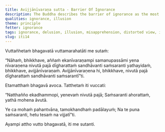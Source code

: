 ```yaml
---
title: Avijjānīvaraṇa sutta - Barrier Of Ignorance
description: The Buddha describes the barrier of ignorance as the most significant obstruction, by which beings continue wandering on in cyclic existence.
qualities: ignorance, illusion
theme: principle
fetter: ignorance
tags: ignorance, delusion, illusion, misapprehension, distorted view, iti
slug: iti14
---
```


Vuttañhetaṁ bhagavatā vuttamarahatāti me sutaṁ:

“Nāhaṁ, bhikkhave, aññaṁ ekanīvaraṇampi samanupassāmi yena nīvaraṇena nivutā pajā dīgharattaṁ sandhāvanti saṁsaranti yathayidaṁ, bhikkhave, avijjānīvaraṇaṁ. Avijjānīvaraṇena hi, bhikkhave, nivutā pajā dīgharattaṁ sandhāvanti saṁsarantī”ti.

Etamatthaṁ bhagavā avoca. Tatthetaṁ iti vuccati:

“Natthañño ekadhammopi,
yenevaṁ nivutā pajā;
Saṁsaranti ahorattaṁ,
yathā mohena āvutā.

Ye ca mohaṁ pahantvāna,
tamokhandhaṁ padālayuṁ;
Na te puna saṁsaranti,
hetu tesaṁ na vijjatī”ti.

Ayampi attho vutto bhagavatā, iti me sutanti.

